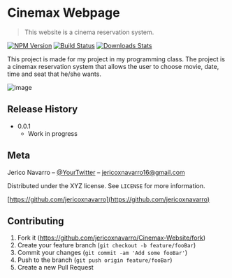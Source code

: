 # Cinemax Webpage
> This website is a cinema reservation system.

[![NPM Version][npm-image]][npm-url]
[![Build Status][travis-image]][travis-url]
[![Downloads Stats][npm-downloads]][npm-url]

This project is made for my project in my programming class.
The project is a cinemax reservation system that allows the user to choose movie, date, time and seat that he/she wants. 

![image](image)

## Release History

* 0.0.1
    * Work in progress

## Meta

Jerico Navarro – [@YourTwitter](https://twitter.com/jeco_error) – jericoxnavarro16@gmail.com

Distributed under the XYZ license. See ``LICENSE`` for more information.

[https://github.com/jericoxnavarro](https://github.com/jericoxnavarro)

## Contributing

1. Fork it (<https://github.com/jericoxnavarro/Cinemax-Website/fork>)
2. Create your feature branch (`git checkout -b feature/fooBar`)
3. Commit your changes (`git commit -am 'Add some fooBar'`)
4. Push to the branch (`git push origin feature/fooBar`)
5. Create a new Pull Request

<!-- Markdown link & img dfn's -->
[npm-image]: https://img.shields.io/npm/v/datadog-metrics.svg?style=flat-square
[npm-url]: https://npmjs.org/package/datadog-metrics
[npm-downloads]: https://img.shields.io/npm/dm/datadog-metrics.svg?style=flat-square
[travis-image]: https://img.shields.io/travis/dbader/node-datadog-metrics/master.svg?style=flat-square
[travis-url]: https://travis-ci.org/dbader/node-datadog-metrics
[wiki]: https://github.com/yourname/yourproject/wiki
[image]: images/use_for_readme.jpeg